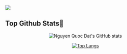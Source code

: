 
![](https://komarev.com/ghpvc/?username=changchang2610&color=green)

## Top Github Stats🌟


<div align="center">

![Nguyen Quoc Dat's GitHub stats](https://github-readme-stats.vercel.app/api?username=beAdult&show_icons=true&theme=merko)

</div>
<div align="center">
  
[![Top Langs](https://github-readme-stats.vercel.app/api/top-langs/?username=beAdult&layout=compact&langs_count=10&theme=merko)](https://github.com/nqdat2002/github-readme-stats)

</div>


